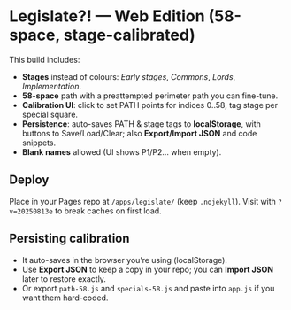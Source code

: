 # Legislate?! — Web Edition (58-space, stage-calibrated)

This build includes:
- **Stages** instead of colours: *Early stages*, *Commons*, *Lords*, *Implementation*.
- **58-space** path with a preattempted perimeter path you can fine-tune.
- **Calibration UI**: click to set PATH points for indices 0..58, tag stage per special square.
- **Persistence**: auto-saves PATH & stage tags to **localStorage**, with buttons to Save/Load/Clear; also **Export/Import JSON** and code snippets.
- **Blank names** allowed (UI shows P1/P2… when empty).

## Deploy
Place in your Pages repo at `/apps/legislate/` (keep `.nojekyll`). Visit with `?v=20250813e` to break caches on first load.

## Persisting calibration
- It auto-saves in the browser you’re using (localStorage).
- Use **Export JSON** to keep a copy in your repo; you can **Import JSON** later to restore exactly.
- Or export `path-58.js` and `specials-58.js` and paste into `app.js` if you want them hard-coded.
